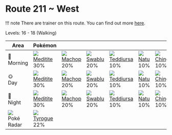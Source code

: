 # Route 211 ~ West

!!! note
    There are trainer on this route. You can find out more [here](../../trainer_changes/route_211__west/).

Levels: 16 - 18 (Walking)

Area                           | Pokémon                          | &nbsp;                           | &nbsp;                           | &nbsp;                           | &nbsp;                           | &nbsp;
---                            | ---                              | ---                              | ---                              | ---                              | ---                              | ---
🌅<br>Morning                   | ![][307]<br> [Meditite]<br> 30% | ![][066]<br> [Machop]<br> 20%   | ![][333]<br> [Swablu]<br> 20%   | ![][216]<br> [Teddiursa]<br> 10%| ![][177]<br> [Natu]<br> 10%     | ![][433]<br> [Chingling]<br> 10%
🌞<br>Day                       | ![][307]<br> [Meditite]<br> 30% | ![][066]<br> [Machop]<br> 20%   | ![][333]<br> [Swablu]<br> 20%   | ![][216]<br> [Teddiursa]<br> 10%| ![][177]<br> [Natu]<br> 10%     | ![][433]<br> [Chingling]<br> 10%
🌙<br>Night                     | ![][307]<br> [Meditite]<br> 30% | ![][066]<br> [Machop]<br> 20%   | ![][333]<br> [Swablu]<br> 20%   | ![][216]<br> [Teddiursa]<br> 10%| ![][177]<br> [Natu]<br> 10%     | ![][433]<br> [Chingling]<br> 10%
![][poke-radar]<br> Poké Radar | ![][236]<br> [Tyrogue]<br> 22%

[Machop]: ../../pokemon_changes/066/
[Natu]: ../../pokemon_changes/177/
[Teddiursa]: ../../pokemon_changes/216/
[Tyrogue]: ../../pokemon_changes/236/
[Meditite]: ../../pokemon_changes/307/
[Swablu]: ../../pokemon_changes/333/
[Chingling]: ../../pokemon_changes/433/
[poke-radar]: ../img/items/poke-radar.png
[066]: ../img/pokemon/066.png
[177]: ../img/pokemon/177.png
[216]: ../img/pokemon/216.png
[236]: ../img/pokemon/236.png
[307]: ../img/pokemon/307.png
[333]: ../img/pokemon/333.png
[433]: ../img/pokemon/433.png
